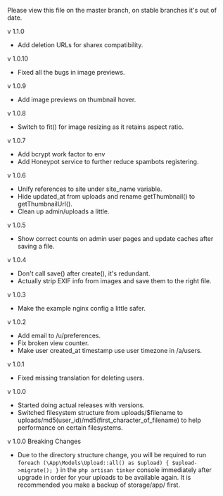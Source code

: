 Please view this file on the master branch, on stable branches it's out of date.

v 1.1.0
  - Add deletion URLs for sharex compatibility.

v 1.0.10
  - Fixed all the bugs in image previews.

v 1.0.9
  - Add image previews on thumbnail hover.

v 1.0.8
  - Switch to fit() for image resizing as it retains aspect ratio.

v 1.0.7
  - Add bcrypt work factor to env
  - Add Honeypot service to further reduce spambots registering.

v 1.0.6
  - Unify references to site under site\_name variable.
  - Hide updated\_at from uploads and rename getThumbnail() to getThumbnailUrl().
  - Clean up admin/uploads a little.

v 1.0.5
  - Show correct counts on admin user pages and update caches after saving a file.

v 1.0.4
  - Don't call save() after create(), it's redundant.
  - Actually strip EXIF info from images and save them to the right file.

v 1.0.3
  - Make the example nginx config a little safer.

v 1.0.2
  - Add email to /u/preferences.
  - Fix broken view counter.
  - Make user created\_at timestamp use user timezone in /a/users.

v 1.0.1
  - Fixed missing translation for deleting users.

v 1.0.0
  - Started doing actual releases with versions.
  - Switched filesystem structure from uploads/$filename to uploads/md5(user\_id)/md5(first\_character\_of\_filename) to help performance on certain filesystems.

v 1.0.0 Breaking Changes
  - Due to the directory structure change, you will be required to run `foreach (\App\Models\Upload::all() as $upload) { $upload->migrate(); }` in the `php artisan tinker` console immediately after upgrade in order for your uploads to be available again. It is recommended you make a backup of storage/app/ first.
